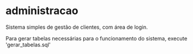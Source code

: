 # administracao
Sistema simples de gestão de clientes, com área de login.

Para gerar tabelas necessárias para o funcionamento do sistema, execute 'gerar_tabelas.sql'